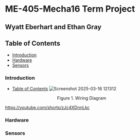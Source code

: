 # ME-405-Mecha16 Term Project
## Wyatt Eberhart and Ethan Gray

## Table of Contents
- [Introduction](#introduction)
- [Hardware](#hardware)
- [Sensors](#sensors)

### Introduction
- [Table of Contents](#Table-of-Contents)
![Screenshot 2025-03-16 121312](https://github.com/user-attachments/assets/e07e3801-c6db-4c03-9c3a-d3de6e2d6846)

<p align="center">
  Figure 1. Wiring Diagram
</p>

https://youtube.com/shorts/zJc4XDnnLkc

### Hardware

### Sensors
